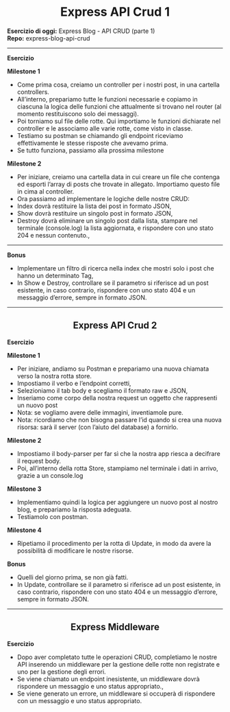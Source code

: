 <h1 align="center">Express API Crud 1</h1>
<b>Esercizio di oggi:</b> Express Blog - API CRUD (parte 1)<br>
<b>Repo:</b> express-blog-api-crud

<hr>

<b>Esercizio</b>

<b>Milestone 1</b>
- Come prima cosa, creiamo un controller per i nostri post, in una cartella controllers. 
- All’interno, prepariamo tutte le funzioni necessarie e copiamo in ciascuna la logica delle funzioni che attualmente si trovano nel router (al momento restituiscono solo dei messaggi). 
- Poi torniamo sul file delle rotte. Qui importiamo le funzioni dichiarate nel controller e le associamo alle varie rotte, come visto in classe.
- Testiamo su postman se chiamando gli endpoint riceviamo effettivamente le stesse risposte che avevamo prima. 
- Se tutto funziona, passiamo alla prossima milestone

<b>Milestone 2</b>
- Per iniziare, creiamo una cartella data  in cui creare un file che contenga ed esporti l’array di posts che trovate in allegato.  Importiamo questo file in cima al controller. 
- Ora passiamo ad implementare le logiche delle nostre CRUD:
- Index dovrà restituire la lista dei post in formato JSON,
- Show dovrà restituire un singolo post in formato JSON,
- Destroy dovrà eliminare un singolo post dalla lista, stampare nel terminale (console.log) la lista aggiornata, e rispondere con uno stato 204 e nessun contenuto.,

<hr>

<b>Bonus</b>
- Implementare un filtro di ricerca nella index che mostri solo i post che hanno un determinato Tag,
- In Show e Destroy, controllare se il parametro si riferisce ad un post esistente, in caso contrario, rispondere con uno stato 404 e un messaggio d’errore, sempre in formato JSON.

<hr>

 <h2 align="center">Express API Crud 2</h2>
 

 <b>Esercizio</b>

 <b>Milestone 1</b>
 - Per iniziare, andiamo su Postman e prepariamo una nuova chiamata verso la nostra rotta store. 
- Impostiamo il verbo e l’endpoint corretti,
- Selezioniamo il tab body e scegliamo il formato raw e JSON,
- Inseriamo come corpo della nostra request un oggetto che rappresenti un nuovo post
- Nota: se vogliamo avere delle immagini, inventiamole pure. 
- Nota: ricordiamo che non bisogna passare l’id quando si crea una nuova risorsa: sarà il server (con l’aiuto del database) a fornirlo.

<b>Milestone 2</b>
- Impostiamo il body-parser per far sì che la nostra app riesca a decifrare il request body.
- Poi, all’interno della rotta Store, stampiamo nel terminale i dati in arrivo, grazie a un console.log 

<b>Milestone 3</b>
- Implementiamo quindi la logica per aggiungere un nuovo post al nostro blog, e prepariamo la risposta adeguata.
- Testiamolo con postman.

<b>Milestone 4</b>
- Ripetiamo il procedimento per la rotta di Update, in modo da avere la possibilità di modificare le nostre risorse. 

<b>Bonus</b>
- Quelli del giorno prima, se non già fatti.<br>
- In Update, controllare se il parametro si riferisce ad un post esistente, in caso contrario, rispondere con uno stato 404 e un messaggio d’errore, sempre in formato JSON.

<hr>

 <h2 align="center">Express Middleware</h2>

<b>Esercizio</b>
- Dopo aver completato tutte le operazioni CRUD, completiamo le nostre API inserendo un middleware per la gestione delle rotte non registrate e uno per la gestione degli errori.
- Se viene chiamato un endpoint inesistente, un middleware dovrà rispondere un messaggio e uno status appropriato.,
- Se viene generato un errore, un middleware si occuperà di rispondere con un messaggio e uno status appropriato.
